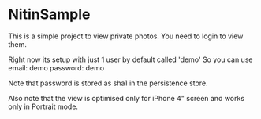 NitinSample
===========

This is a simple project to view private photos.
You need to login to view them.

Right now its setup with just 1 user by default called 'demo' 
So you can use 
email: demo
password: demo

Note that password is stored as sha1 in the persistence store.

Also note that the view is optimised only for iPhone 4" screen and works only in Portrait mode.
